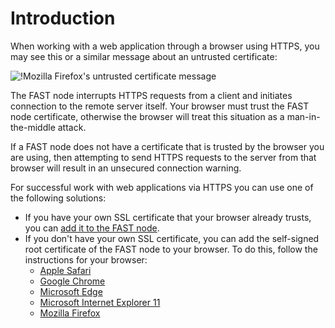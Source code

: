 [link-node-installation]:       install-certificate-on-fast-node.md
[link-safari-ssl]:              browsers-ssl/safari-ssl.md
[link-chrome-ssl]:              browsers-ssl/chrome-ssl.md
[link-edge-ssl]:                browsers-ssl/edge-ssl.md
[link-ie11-ssl]:                browsers-ssl/ie11-ssl.md
[link-firefox-ssl]:             browsers-ssl/firefox-ssl.md

[img-insecure-connection]:      ../../images/qsg/common/deployment/11-qsg-fast-inst-untrusted-cert.png


# Introduction

When working with a web application through a browser using HTTPS, you may see this or a similar message about an untrusted certificate:

![!Mozilla Firefox's untrusted certificate message][img-insecure-connection]

The FAST node interrupts HTTPS requests from a client and initiates connection to the remote server itself. Your browser must trust the FAST node certificate, otherwise the browser will treat this situation as a man-in-the-middle attack.  

If a FAST node does not have a certificate that is trusted by the browser you are using, then attempting to send HTTPS requests to the server from that browser will result in an unsecured connection warning. 

For successful work with web applications via HTTPS you can use one of the following solutions:
*   If you have your own SSL certificate that your browser already trusts, you can [add it to the FAST node][link-node-installation].
*   If you don't have your own SSL certificate, you can add the self-signed root certificate of the FAST node to your browser. To do this, follow the instructions for your browser:
    *   [Apple Safari][link-safari-ssl]
    *   [Google Chrome][link-chrome-ssl]
    *   [Microsoft Edge][link-edge-ssl]
    *   [Microsoft Internet Explorer 11][link-ie11-ssl]
    *   [Mozilla Firefox][link-firefox-ssl]